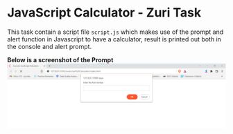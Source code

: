 # JavaScript Calculator - Zuri Task

This task contain a script file `script.js` which makes use of the prompt and alert function in Javascript
to have a calculator, result is printed out both in the console and alert prompt.

**Below is a screenshot of the Prompt**
![](https://raw.githubusercontent.com/Adegitetaiwo/JavaScript-Calculator-Zuri-Task/main/calculator%20with%20js%20prompt.png)
